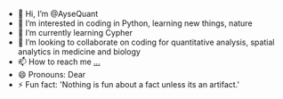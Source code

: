 - 👋 Hi, I’m @AyseQuant
- 👀 I’m interested in coding in Python, learning new things, nature
- 🌱 I’m currently learning Cypher 
- 💞️ I’m looking to collaborate on coding for quantitative analysis, spatial analytics in medicine and biology
- 📫 How to reach me [...](https://www.linkedin.com/in/ayse-a-koksoy/)
- 😄 Pronouns: Dear 
- ⚡ Fun fact: 'Nothing is fun about a fact unless its an artifact.'

<!---
AyseQuant/AyseQuant is a ✨ special ✨ repository because its `README.md` (this file) appears on your GitHub profile.
You can click the Preview link to take a look at your changes.
--->
